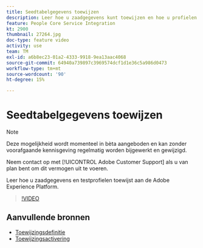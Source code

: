 ```yaml
---
title: Seedtabelgegevens toewijzen
description: Leer hoe u zaadgegevens kunt toewijzen en hoe u profielen kunt testen met de Adobe Experience Platform (AEP)
feature: People Core Service Integration
kt: 2900
thumbnail: 27264.jpg
doc-type: feature video
activity: use
team: TM
exl-id: a6b8ec23-01a2-4333-9918-9ea13aac4068
source-git-commit: 64940a739897c3969574dcf1d1e36c5a986d0473
workflow-type: tm+mt
source-wordcount: '90'
ht-degree: 15%

---
```


# Seedtabelgegevens toewijzen

>[!NOTE]
>
>Deze mogelijkheid wordt momenteel in bèta aangeboden en kan zonder voorafgaande kennisgeving regelmatig worden bijgewerkt en gewijzigd.
>
>Neem contact op met [!UICONTROL Adobe Customer Support] als u van plan bent om dit vermogen uit te voeren.

Leer hoe u zaadgegevens en testprofielen toewijst aan de Adobe Experience Platform.

>[!VIDEO](https://video.tv.adobe.com/v/27264?quality=12)

## Aanvullende bronnen

* [Toewijzingsdefinitie](https://experienceleague.adobe.com/docs/campaign-standard/using/integrating-with-adobe-cloud/adobe-experience-platform/data-connector/aep-mapping-definition.html)
* [Toewijzingsactivering](https://experienceleague.adobe.com/docs/campaign-standard/using/integrating-with-adobe-cloud/adobe-experience-platform/data-connector/aep-mapping-activation.html)

